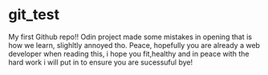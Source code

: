 # git_test
My first Github repo!!
Odin project made some mistakes in opening that is how we learn, slighltly annoyed tho. Peace, hopefully you are already a web developer 
when reading this, i hope you fit,healthy and in peace with the hard work i will put in to ensure you are sucessuful
bye!